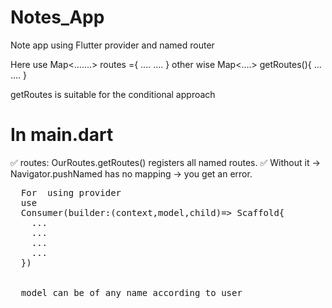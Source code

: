 # Notes_App
Note app using Flutter provider and named router
 <p>
 Here 
 use
 Map<.......> routes ={
    ....
    ....
 }
 other wise 
 Map<....> getRoutes(){
    ...
    ....
 }

 getRoutes is suitable for the conditional approach 

<p>
<h1>In main.dart</h1>
✅ routes: OurRoutes.getRoutes() registers all named routes.
✅ Without it → Navigator.pushNamed has no mapping → you get an error.

 </p>

 <pre>
  For  using provider 
  use
  Consumer<name of your provider class>(builder:(context,model,child)=> Scaffold{
    ...
    ...
    ...
    ...
  })


  model can be of any name according to user
 </pre>